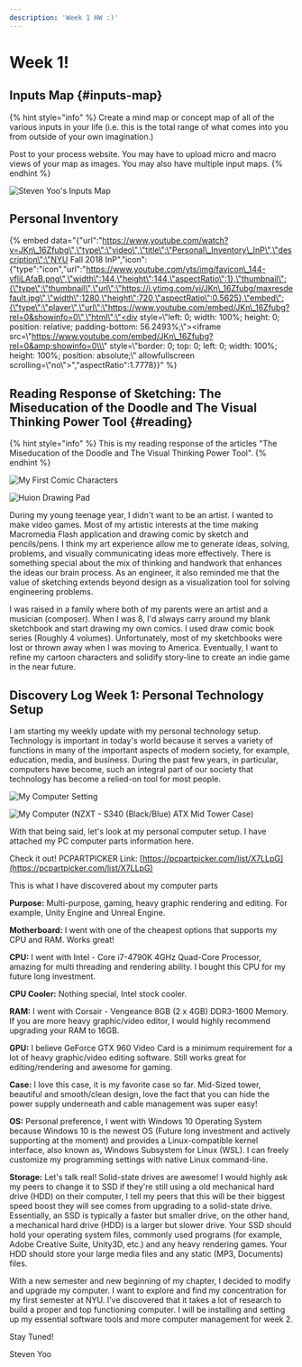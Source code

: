 ```yaml
---
description: 'Week 1 HW :)'
---
```


# Week 1!

## Inputs Map {#inputs-map}

{% hint style="info" %}
Create a mind map or concept map of all of the various inputs in your life \(i.e. this is the total range of what comes into you from outside of your own imagination.\)

Post to your process website. You may have to upload micro and macro views of your map as images. You may also have multiple input maps.
{% endhint %}

![Steven Yoo&apos;s Inputs Map](.gitbook/assets/final_mind_maps%20%281%29.png)

## Personal Inventory

{% embed data="{\"url\":\"https://www.youtube.com/watch?v=JKn\_16Zfubg\",\"type\":\"video\",\"title\":\"Personal\_Inventory\_InP\",\"description\":\"NYU Fall 2018 InP\",\"icon\":{\"type\":\"icon\",\"url\":\"https://www.youtube.com/yts/img/favicon\_144-vfliLAfaB.png\",\"width\":144,\"height\":144,\"aspectRatio\":1},\"thumbnail\":{\"type\":\"thumbnail\",\"url\":\"https://i.ytimg.com/vi/JKn\_16Zfubg/maxresdefault.jpg\",\"width\":1280,\"height\":720,\"aspectRatio\":0.5625},\"embed\":{\"type\":\"player\",\"url\":\"https://www.youtube.com/embed/JKn\_16Zfubg?rel=0&showinfo=0\",\"html\":\"<div style=\\\"left: 0; width: 100%; height: 0; position: relative; padding-bottom: 56.2493%;\\\"><iframe src=\\\"https://www.youtube.com/embed/JKn\_16Zfubg?rel=0&amp;showinfo=0\\\" style=\\\"border: 0; top: 0; left: 0; width: 100%; height: 100%; position: absolute;\\\" allowfullscreen scrolling=\\\"no\\\"></iframe></div>\",\"aspectRatio\":1.7778}}" %}

## Reading Response of Sketching: The Miseducation of the Doodle and The Visual Thinking Power Tool {#reading}

{% hint style="info" %}
This is my reading response of the articles "The Miseducation of the Doodle and The Visual Thinking Power Tool".
{% endhint %}

![My First Comic Characters](.gitbook/assets/sketch.jpg)

![Huion Drawing Pad](.gitbook/assets/drawingpad.jpg)

During my young teenage year, I didn't want to be an artist. I wanted to make video games. Most of my artistic interests at the time making Macromedia Flash application and drawing comic by sketch and pencils/pens. I think my art experience allow me to generate ideas, solving, problems, and visually communicating ideas more effectively. There is something special about the mix of thinking and handwork that enhances the ideas our brain process. As an engineer, it also reminded me that the value of sketching extends beyond design as a visualization tool for solving engineering problems.

I was raised in a family where both of my parents were an artist and a musician \(composer\). When I was 8, I'd always carry around my blank sketchbook and start drawing my own comics. I used draw comic book series \(Roughly 4 volumes\). Unfortunately, most of my sketchbooks were lost or thrown away when I was moving to America. Eventually, I want to refine my cartoon characters and solidify story-line to create an indie game in the near future.

## Discovery Log Week 1: Personal Technology Setup

I am starting my weekly update with my personal technology setup. Technology is important in today's world because it serves a variety of functions in many of the important aspects of modern society, for example, education, media, and business. During the past few years, in particular, computers have become, such an integral part of our society that technology has become a relied-on tool for most people.

![My Computer Setting](.gitbook/assets/computer_setting.jpg)

![My Computer \(NZXT - S340 \(Black/Blue\) ATX Mid Tower Case\) ](.gitbook/assets/computer_tower.jpg)

With that being said, let's look at my personal computer setup. I have attached my PC computer parts information here.

Check it out! PCPARTPICKER Link: [https://pcpartpicker.com/list/X7LLpG](https://pcpartpicker.com/list/X7LLpG)

This is what I have discovered about my computer parts

**Purpose:** Multi-purpose, gaming, heavy graphic rendering and editing. For example, Unity Engine and Unreal Engine.

**Motherboard:** I went with one of the cheapest options that supports my CPU and RAM. Works great!

**CPU:** I went with Intel - Core i7-4790K 4GHz Quad-Core Processor, amazing for multi threading and rendering ability. I bought this CPU for my future long investment.

**CPU Cooler:** Nothing special, Intel stock cooler.

**RAM:** I went with Corsair - Vengeance 8GB \(2 x 4GB\) DDR3-1600 Memory. If you are more heavy graphic/video editor, I would highly recommend upgrading your RAM to 16GB.

**GPU:** I believe GeForce GTX 960 Video Card is a minimum requirement for a lot of heavy graphic/video editing software. Still works great for editing/rendering and awesome for gaming.

**Case:** I love this case, it is my favorite case so far. Mid-Sized tower, beautiful and smooth/clean design, love the fact that you can hide the power supply underneath and cable management was super easy!

**OS:** Personal preference, I went with Windows 10 Operating System because Windows 10 is the newest OS \(Future long investment and actively supporting at the moment\) and provides a Linux-compatible kernel interface, also known as, Windows Subsystem for Linux \(WSL\). I can freely customize my programming settings with native Linux command-line.

**Storage:** Let's talk real! Solid-state drives are awesome! I would highly ask my peers to change it to SSD if they're still using a old mechanical hard drive \(HDD\) on their computer, I tell my peers that this will be their biggest speed boost they will see comes from upgrading to a solid-state drive. Essentially, an SSD is typically a faster but smaller drive, on the other hand, a mechanical hard drive \(HDD\) is a larger but slower drive. Your SSD should hold your operating system files, commonly used programs \(for example, Adobe Creative Suite, Unity3D, etc.\) and any heavy rendering games. Your HDD should store your large media files and any static \(MP3, Documents\) files.

With a new semester and new beginning of my chapter, I decided to modify and upgrade my computer. I want to explore and find my concentration for my first semester at NYU. I've discovered that it takes a lot of research to build a proper and top functioning computer. I will be installing and setting up my essential software tools and more computer management for week 2. 

Stay Tuned!

Steven Yoo

